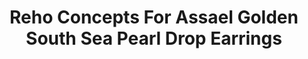 ---
title: Reho Concepts For Assael Golden South Sea Pearl Drop Earrings
description: |
  Golden South Sea Pearls are suspended from twisting, flexible chains set with Pave Diamonds in these beautifully engineered earrings - even the slightest turn of the head creates alluring, sparkling movement.
specs: |
  12.9 - 12.4mm Golden South Sea Natural Color Cultured Pearl Drops with 4.12 carats of Black Diamonds and 3.70 carats of Brown Diamonds, set in 18K Rose Gold.
images:
  - image_path: /uploads/reho-concepts-for-assael-golden-south-sea-pearl-drop-earrings.png
_category:
order: 1
tags:
  - earrings
---